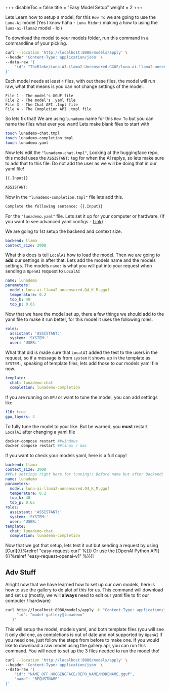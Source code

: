 
+++
disableToc = false
title = "Easy Model Setup"
weight = 2
+++

Lets Learn how to setup a model, for this ``How To`` we are going to use the ``Luna-Ai`` model (Yes I know haha - ``Luna Midori`` making a how to using the ``luna-ai-llama2`` model - lol)

To download the model to your models folder, run this command in a commandline of your picking.
```bash
curl --location 'http://localhost:8080/models/apply' \
--header 'Content-Type: application/json' \
--data-raw '{
    "id": "TheBloke/Luna-AI-Llama2-Uncensored-GGUF/luna-ai-llama2-uncensored.Q4_K_M.gguf"
}'
```

Each model needs at least ``4`` files, with out these files, the model will run raw, what that means is you can not change settings of the model.
```
File 1 - The model's GGUF file
File 2 - The model's .yaml file
File 3 - The Chat API .tmpl file
File 4 - The Completion API .tmpl file
```
So lets fix that! We are using ``lunademo`` name for this ``How To`` but you can name the files what ever you want! Lets make blank files to start with

```bash
touch lunademo-chat.tmpl
touch lunademo-completion.tmpl
touch lunademo.yaml
```
Now lets edit the `"lunademo-chat.tmpl"`, Looking at the huggingface repo, this model uses the ``ASSISTANT:`` tag for when the AI replys, so lets make sure to add that to this file. Do not add the user as we will be doing that in our yaml file!

```txt
{{.Input}}

ASSISTANT:
```

Now in the `"lunademo-completion.tmpl"` file lets add this.

```txt
Complete the following sentence: {{.Input}}
```


For the `"lunademo.yaml"` file. Lets set it up for your computer or hardware. (If you want to see advanced yaml configs - [Link](https://localai.io/advanced/))

We are going to 1st setup the backend and context size.

```yaml
backend: llama
context_size: 2000
```

What this does is tell ``LocalAI`` how to load the model. Then we are going to **add** our settings in after that. Lets add the models name and the models settings. The models ``name:`` is what you will put into your request when sending a ``OpenAI`` request to ``LocalAI``
```yaml
name: lunademo
parameters:
  model: luna-ai-llama2-uncensored.Q4_K_M.gguf
  temperature: 0.2
  top_k: 40
  top_p: 0.65
```

Now that we have the model set up, there a few things we should add to the yaml file to make it run better, for this model it uses the following roles.
```yaml
roles:
  assistant: 'ASSISTANT:'
  system: 'SYSTEM:'
  user: 'USER:'
```

What that did is made sure that ``LocalAI`` added the test to the users in the request, so if a message is from ``system`` it shows up in the template as ``SYSTEM:``, speaking of template files, lets add those to our models yaml file now.
```yaml
template:
  chat: lunademo-chat
  completion: lunademo-completion
```

If you are running on ``GPU`` or want to tune the model, you can add settings like
```yaml
f16: true
gpu_layers: 4
```

To fully tune the model to your like. But be warned, you **must** restart ``LocalAI`` after changing a yaml file

```bash
docker-compose restart ##windows
docker compose restart ##linux / mac
```

If you want to check your models yaml, here is a full copy!
```yaml
backend: llama
context_size: 2000
##Put settings right here for tunning!! Before name but after Backend!
name: lunademo
parameters:
  model: luna-ai-llama2-uncensored.Q4_K_M.gguf
  temperature: 0.2
  top_k: 40
  top_p: 0.65
roles:
  assistant: 'ASSISTANT:'
  system: 'SYSTEM:'
  user: 'USER:'
template:
  chat: lunademo-chat
  completion: lunademo-completion
```

Now that we got that setup, lets test it out but sending a request by using [Curl]({{%relref "easy-request-curl" %}}) Or use the [OpenAI Python API]({{%relref "easy-request-openai-v1" %}})! 

## Adv Stuff
Alright now that we have learned how to set up our own models, here is how to use the gallery to do alot of this for us. This command will download and set up (mostly, we will **always** need to edit our yaml file to fit our computer / hardware)
```bash
curl http://localhost:8080/models/apply -H "Content-Type: application/json" -d '{
     "id": "model-gallery@lunademo"
   }'  
```

This will setup the model, models yaml, and both template files (you will see it only did one, as completions is out of date and not supported by ``OpenAI`` if you need one, just follow the steps from before to make one.
If you would like to download a raw model using the gallery api, you can run this command. You will need to set up the 3 files needed to run the model tho!
```bash
curl --location 'http://localhost:8080/models/apply' \
--header 'Content-Type: application/json' \
--data-raw '{
    "id": "NAME_OFF_HUGGINGFACE/REPO_NAME/MODENAME.gguf",
    "name": "REQUSTNAME"
}'
```

